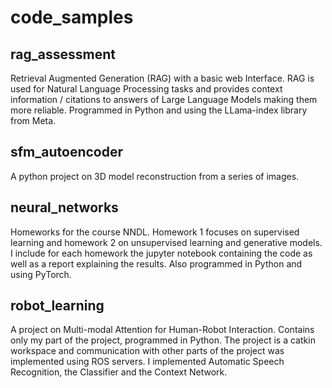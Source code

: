 # code_samples

## rag_assessment
Retrieval Augmented Generation (RAG) with a basic web Interface. RAG is used for Natural Language Processing tasks and provides context information / citations to answers of Large Language Models making them more reliable. Programmed in Python and using the LLama-index library from Meta.

## sfm_autoencoder
A python project on 3D model reconstruction from a series of images.

## neural_networks
Homeworks for the course NNDL. Homework 1 focuses on supervised learning and homework 2 on unsupervised learning and generative models. I include for each homework the jupyter notebook containing the code as well as a report explaining the results. Also programmed in Python and using PyTorch.

## robot_learning
A project on Multi-modal Attention for Human-Robot Interaction. Contains only my part of the project, programmed in Python. The project is a catkin workspace and communication with other parts of the project was implemented using ROS servers. I implemented Automatic Speech Recognition, the Classifier and the Context Network.
